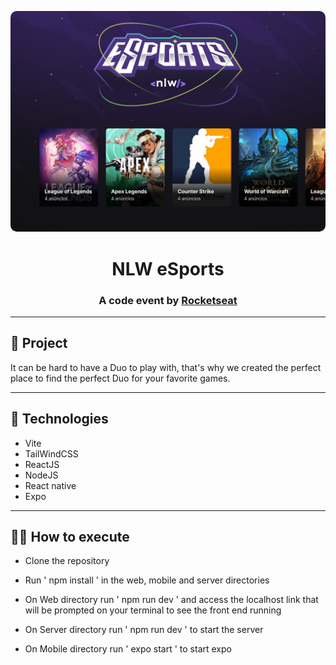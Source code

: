 <p align="center">
    <img alt="Widget Feedback presentation" src="./presentation.png" style="border-radius: 10px;"/>
</p>

<h1 align="center">
	NLW eSports
</h1>

<h3 align="center">
    A code event by <a href="https://www.rocketseat.com.br/" target="_blank">Rocketseat</a>
</h3>

---

## 🚀 Project

It can be hard to have a Duo to play with, that's why we created the perfect place to find the perfect Duo for your favorite games.

---

## 🔧 Technologies

- Vite
- TailWindCSS
- ReactJS
- NodeJS
- React native
- Expo

---

## 🧑‍💻 How to execute

- Clone the repository

- Run ' npm install ' in the web, mobile and server directories

- On Web directory run ' npm run dev ' and access the localhost link that will be prompted on your terminal to see the front end running

- On Server directory run ' npm run dev ' to start the server

- On Mobile directory run ' expo start ' to start expo
